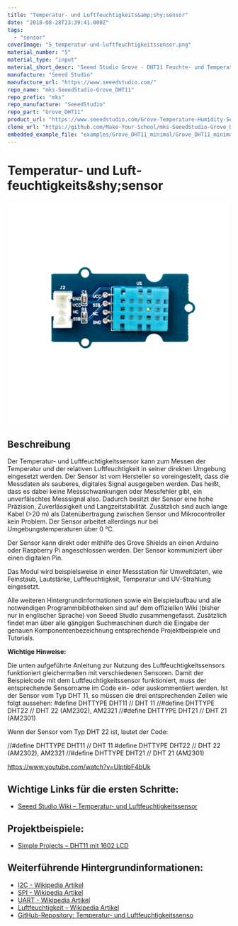 ```yaml
---
title: "Temperatur- und Luft­feuchtigkeits&amp;shy;sensor"
date: "2018-08-28T23:39:41.000Z"
tags: 
  - "sensor"
coverImage: "5_temperatur-und-luftfeuchtigkeitssensor.png"
material_number: "5"
material_type: "input"
material_short_descr: "Seeed Studio Grove - DHT11 Feuchte- und Temperatursensor"
manufacture: "Seeed Studio"
manufacture_url: "https://www.seeedstudio.com/"
repo_name: "mks-SeeedStudio-Grove_DHT11"
repo_prefix: "mks"
repo_manufacture: "SeeedStudio"
repo_part: "Grove_DHT11"
product_url: "https://www.seeedstudio.com/Grove-Temperature-Humidity-Sensor-DHT11.html"
clone_url: "https://github.com/Make-Your-School/mks-SeeedStudio-Grove_DHT11.git"
embedded_example_file: "examples/Grove_DHT11_minimal/Grove_DHT11_minimal.ino"
---
```



# Temperatur- und Luft­feuchtigkeits&amp;shy;sensor

![Temperatur- und Luft­feuchtigkeits&amp;shy;sensor](./5_temperatur-und-luftfeuchtigkeitssensor.png)

## Beschreibung
Der Temperatur- und Luftfeuchtigkeitssensor kann zum Messen der Temperatur und der relativen Luftfeuchtigkeit in seiner direkten Umgebung eingesetzt werden. Der Sensor ist vom Hersteller so voreingestellt, dass die Messdaten als sauberes, digitales Signal ausgegeben werden. Das heißt, dass es dabei keine Messschwankungen oder Messfehler gibt, ein unverfälschtes Messsignal also. Dadurch besitzt der Sensor eine hohe Präzision, Zuverlässigkeit und Langzeitstabilität. Zusätzlich sind auch lange Kabel (>20 m) als Datenübertragung zwischen Sensor und Mikrocontroller kein Problem. Der Sensor arbeitet allerdings nur bei Umgebungstemperaturen über 0 °C.

Der Sensor kann direkt oder mithilfe des Grove Shields an einen Arduino oder Raspberry Pi angeschlossen werden. Der Sensor kommuniziert über einen digitalen Pin.

Das Modul wird beispielsweise in einer Messstation für Umweltdaten, wie Feinstaub, Lautstärke, Luftfeuchtigkeit, Temperatur und UV-Strahlung eingesetzt.

Alle weiteren Hintergrundinformationen sowie ein Beispielaufbau und alle notwendigen Programmbibliotheken sind auf dem offiziellen Wiki (bisher nur in englischer Sprache) von Seeed Studio zusammengefasst. Zusätzlich findet man über alle gängigen Suchmaschinen durch die Eingabe der genauen Komponentenbezeichnung entsprechende Projektbeispiele und Tutorials.

 

**Wichtige Hinweise:**

Die unten aufgeführte Anleitung zur Nutzung des Luftfeuchtigkeitssensors funktioniert gleichermaßen mit verschiedenen Sensoren. Damit der Beispielcode mit dem Luftfeuchtigkeitssensor funktioniert, muss der entsprechende Sensorname im Code ein- oder auskommentiert werden. Ist der Sensor vom Typ DHT 11, so müssen die drei entsprechenden Zeilen wie folgt aussehen: #define DHTTYPE DHT11   // DHT 11 //#define DHTTYPE DHT22   // DHT 22 (AM2302), AM2321 //#define DHTTYPE DHT21   // DHT 21 (AM2301)

Wenn der Sensor vom Typ DHT 22 ist, lautet der Code:

//#define DHTTYPE DHT11   // DHT 11 #define DHTTYPE DHT22   // DHT 22 (AM2302), AM2321 //#define DHTTYPE DHT21   // DHT 21 (AM2301)

<!-- infolist -->
https://www.youtube.com/watch?v=UlptibF4bUk

 

## Wichtige Links für die ersten Schritte:

- [Seeed Studio Wiki – Temperatur- und Luftfeuchtigkeitssensor](http://wiki.seeedstudio.com/Grove-TemperatureAndHumidity_Sensor/)

## Projektbeispiele:

- [Simple Projects – DHT11 mit 1602 LCD](https://simple-circuit.com/arduino-grove-dht11-sensor-1602-lcd/)

## Weiterführende Hintergrundinformationen:

- [I2C - Wikipedia Artikel](https://de.wikipedia.org/wiki/I%C2%B2C)
- [SPI - Wikipedia Artikel](https://de.wikipedia.org/wiki/Serial_Peripheral_Interface)
- [UART - Wikipedia Artikel](https://de.wikipedia.org/wiki/Universal_Asynchronous_Receiver_Transmitter)
- [Luftfeuchtigkeit – Wikipedia Artikel](https://de.wikipedia.org/wiki/Luftfeuchtigkeit#Relative_Luftfeuchtigkeit)
- [GitHub-Repository: Temperatur- und Luftfeuchtigkeitssenso](https://github.com/MakeYourSchool/5-Temperatur-und-Luftfeuchtigkeitssensor)




